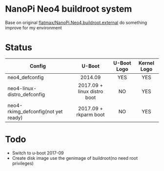 # NanoPi Neo4 buildroot system
Base on original [flatmax/NanoPi.Neo4.buildroot.external](https://github.com/flatmax/NanoPi.Neo4.buildroot.external) do something improve for my environment

# Status
| Config | U-Boot | U-Boot Logo | Kernel Logo |
|-|:-:|:-------------:|:------:|
| neo4_defconfig | 2014.09 |  YES | YES |
| neo4-linux-distro_defconfig | 2017.09 + linux distro boot | NO | YES |
| neo4-rkimg_defconfig(not yet ready) | 2017.09 + rkparm boot | NO | YES |

# Todo
- Switch to u-boot 2017-09
- Create disk image use the genimage of buildroot(no need root privileges)
